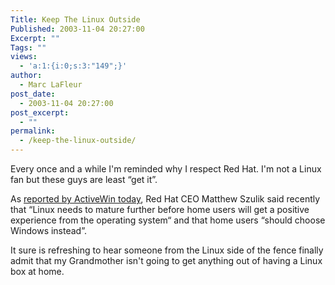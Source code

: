 ```yaml
---
Title: Keep The Linux Outside
Published: 2003-11-04 20:27:00
Excerpt: ""
Tags: ""
views:
  - 'a:1:{i:0;s:3:"149";}'
author:
  - Marc LaFleur
post_date:
  - 2003-11-04 20:27:00
post_excerpt:
  - ""
permalink:
  - /keep-the-linux-outside/
---
```

<p>Every once and a while I'm reminded why I respect Red Hat. I'm not a Linux fan but these guys are least &#8220;get it&#8221;.</p>
<p>As&nbsp;<a href="http://www.activewin.com/awin/comments.asp?HeadlineIndex=20886">reported by ActiveWin today</a>, Red Hat CEO Matthew&nbsp;Szulik said recently that &#8220;Linux needs to mature further before home users will get a positive experience from the operating system&#8220; and that home users &#8220;should choose Windows instead&#8221;. </p>
<p>It sure is refreshing to hear someone from the Linux side of the fence finally admit that my Grandmother isn't going to get anything out of having a Linux box at home. <br /></p>